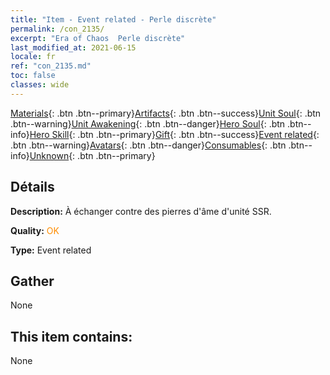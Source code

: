 ```yaml
---
title: "Item - Event related - Perle discrète"
permalink: /con_2135/
excerpt: "Era of Chaos  Perle discrète"
last_modified_at: 2021-06-15
locale: fr
ref: "con_2135.md"
toc: false
classes: wide
---
```

 [Materials](/ItemsFR/){: .btn .btn--primary}[Artifacts](/ItemsFR/Artifacts/){: .btn .btn--success}[Unit Soul](/ItemsFR/UnitSoul/){: .btn .btn--warning}[Unit Awakening](/ItemsFR/UnitAwakening/){: .btn .btn--danger}[Hero Soul](/ItemsFR/HeroSoul/){: .btn .btn--info}[Hero Skill](/ItemsFR/HeroSkill/){: .btn .btn--primary}[Gift](/ItemsFR/Gift/){: .btn .btn--success}[Event related](/ItemsFR/Events/){: .btn .btn--warning}[Avatars](/ItemsFR/Avatars/){: .btn .btn--danger}[Consumables](/ItemsFR/Consumables/){: .btn .btn--info}[Unknown](/ItemsFR/Unknown/){: .btn .btn--primary}

## Détails
 **Description:** À échanger contre des pierres d'âme d'unité SSR.

 **Quality:** <span style="color: #FF8C00">OK</span>

 **Type:** Event related

## Gather

  None

## This item contains:

  None

